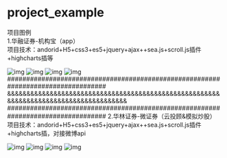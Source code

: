 # project_example
项目图例   <br/>
1.华融证券-机构宝（app）    <br/>
项目技术：andorid+H5+css3+es5+jquery+ajax++sea.js+scroll.js插件+highcharts插等  <br/>

![img](https://github.com/AntonySufer/project_example/blob/master/githubImg/2.jpg)
![img](https://github.com/AntonySufer/project_example/blob/master/githubImg/4.png)
![img](https://github.com/AntonySufer/project_example/blob/master/githubImg/6.png)
![img](https://github.com/AntonySufer/project_example/blob/master/githubImg/7.png)   
##################################################################################
&&&&&&&&&&&&&&&&&&&&&&&&&&&&&&&&&&&&&&&&&&&&&&&&&&&&&&&&&&&&&&&&&&&&&&&&&&&&&&&&&&&&&& <br/>
##################################################################################
2.华林证券-微证券（云投顾&模拟炒股）  <br/>
项目技术：andorid+H5+css3+es5+jquery+ajax++sea.js+scroll.js插件+highcharts插，对接微博api    <br/>

![img](https://github.com/AntonySufer/project_example/blob/master/githubImg/hualin/1.png)
![img](https://github.com/AntonySufer/project_example/blob/master/githubImg/hualin/2.png)
![img](https://github.com/AntonySufer/project_example/blob/master/githubImg/hualin/3.png)
![img](https://github.com/AntonySufer/project_example/blob/master/githubImg/hualin/4.png)
